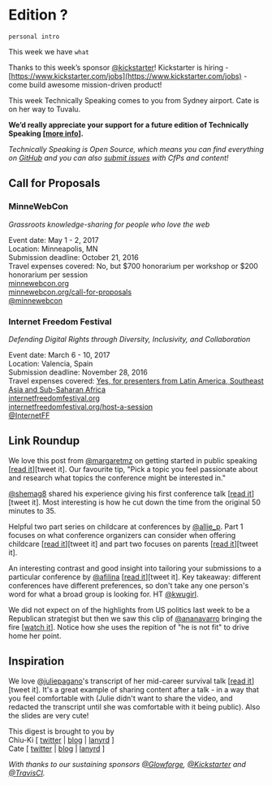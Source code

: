 # Edition ?

`personal intro`

This week we have `what`

Thanks to this week’s sponsor [@kickstarter](https://twitter.com/kickstarter)! Kickstarter is hiring - [https://www.kickstarter.com/jobs](https://www.kickstarter.com/jobs)  - come build awesome mission-driven product!

This week Technically Speaking comes to you from Sydney airport. Cate is on her way to Tuvalu.

**We’d really appreciate your support for a future edition of Technically Speaking [[more info](http://www.techspeak.email/sponsorship/)].**  

*Technically Speaking is Open Source, which means you can find everything on [GitHub](https://github.com/catehstn/technically-speaking/) and you can also [submit issues](https://github.com/catehstn/technically-speaking/issues/new) with CfPs and content!*  

## Call for Proposals

### MinneWebCon
*Grassroots knowledge-sharing for people who love the web* 
 
Event date: May 1 - 2, 2017  
Location: Minneapolis, MN  
Submission deadline: October 21, 2016  
Travel expenses covered: No, but $700 honorarium per workshop or $200 honorarium per session  
[minnewebcon.org](http://minnewebcon.org/)  
[minnewebcon.org/call-for-proposals](http://minnewebcon.org/call-for-proposals)  
[@minnewebcon](https://twitter.com/minnewebcon)

### Internet Freedom Festival
*Defending Digital Rights through Diversity, Inclusivity, and Collaboration*
 
Event date: March 6 - 10, 2017  
Location: Valencia, Spain  
Submission deadline: November 28, 2016   
Travel expenses covered: [Yes, for presenters from Latin America, Southeast Asia and Sub-Saharan Africa](https://internetfreedomfestival.org/internet-freedom-festival-diversity-inclusion-fund/)  
[internetfreedomfestival.org](https://internetfreedomfestival.org/)  
[internetfreedomfestival.org/host-a-session](https://internetfreedomfestival.org/host-a-session/)  
[@InternetFF](https://twitter.com/InternetFF)  


## Link Roundup

We love this post from [@margaretmz](http://twitter.com/margaretmz) on getting started in public speaking [[read it](https://medium.com/@margaretmz/get-started-with-conference-speaking-940d8a9cb8ff#.kva0sekju)][tweet it]. Our favourite tip, "Pick a topic you feel passionate about and research what topics the conference might be interested in."

[@shemag8](http://twitter.com/shemag8) shared his experience giving his first conference talk [[read it](https://medium.com/@shemag8/how-i-survived-my-first-big-conference-talk-532d337d439a#.p340xglb4)][tweet it]. Most interesting is how he cut down the time from the original 50 minutes to 35.

Helpful two part series on childcare at conferences by [@allie_p](https://twitter.com/allie_p). Part 1 focuses on what conference organizers can consider when offering childcare [[read it](https://medium.com/leaky-abstractions/conference-childcare-part-1-helpful-thoughts-for-conference-organizers-203d2b34df5b)][tweet it] and part two focuses on parents [[read it](
https://medium.com/leaky-abstractions/conference-childcare-part-2-parent-preparation-d39c0c041eec)][tweet it].

An interesting contrast and good insight into tailoring your submissions to a particular conference by [@afilina](https://twitter.com/afilina) [[read it](http://afilina.com/re-how-many-is-too-many/)][tweet it]. Key takeaway: different conferences have different preferences, so don't take any one person's word for what a broad group is looking for. HT [@kwugirl](http://twitter.com/kwugirl).

We did not expect on of the highlights from US politics last week to be a Republican strategist but then we saw this clip of [@ananavarro](http://twitter.com/ananavarro) bringing the fire [[watch it](https://twitter.com/juliamacfarlane/status/784688870726176768)]. Notice how she uses the repition of "he is not fit" to drive home her point.


## Inspiration

We love [@juliepagano](http://twitter.com/juliepagano)'s transcript of her mid-career survival talk [[read it](http://juliepagano.com/blog/2016/10/06/mid-career-survival-talk-transcript/)][tweet it]. It's a great example of sharing content after a talk - in a way that you feel comfortable with (Julie didn't want to share the video, and redacted the transcript until she was comfortable with it being public). Also the slides are very cute!  


This digest is brought to you by  
Chiu-Ki [ [twitter](https://twitter.com/chiuki) | [blog](http://blog.sqisland.com/) | [lanyrd](http://lanyrd.com/profile/chiuki/) ]  
Cate [ [twitter](https://twitter.com/catehstn) | [blog](http://www.catehuston.com/blog/) | [lanyrd](http://lanyrd.com/profile/catehstn/) ]

*With thanks to our sustaining sponsors [@Glowforge](http://twitter.com/glowforge), [@Kickstarter](http://twitter.com/kickstarter) and [@TravisCI](http://twitter.com/travisci).*
